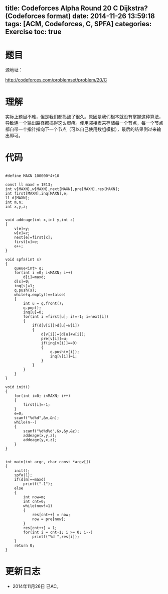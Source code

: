 title: Codeforces Alpha Round 20 C Dijkstra? (Codeforces format)
date: 2014-11-26 13:59:18
tags: [ACM, Codeforces, C, SPFA]
categories: Exercise
toc: true
---
# 题目
源地址：

http://codeforces.com/problemset/problem/20/C

# 理解
实际上题目不难，但是我们都捣鼓了很久。原因是我们根本就没有掌握这种算法，导致连一个输出路径都搞得这么蛋疼。使用邻接表来存储每一个节点，每一个节点都自带一个指针指向下一个节点（可以自己使用数组模拟），最后的结果倒过来输出即可。

<!-- more -->

# 代码

```

#define MAXN 100000*4+10

const ll maxd = 1E13;
int v[MAXN],w[MAXN],next[MAXN],pre[MAXN],res[MAXN];
int first[MAXN],inq[MAXN],e;
ll d[MAXN];
int m,n;
int x,y,z;


void addeage(int x,int y,int z)
{
    v[e]=y;
    w[e]=z;
    next[e]=first[x];
    first[x]=e;
    e++;
}

void spfa(int s)
{
    queue<int> q;
    for(int i =0; i<MAXN; i++)
        d[i]=maxd;
    d[s]=0;
    inq[s]=1;
    q.push(s);
    while(q.empty()==false)
    {
        int u = q.front();
        q.pop();
        inq[u]=0;
        for(int i =first[u]; i!=-1; i=next[i])
        {
            if(d[v[i]]>d[u]+w[i])
            {
                d[v[i]]=(d[u]+w[i]);
                pre[v[i]]=u;
                if(inq[v[i]]==0)
                {
                    q.push(v[i]);
                    inq[v[i]]=1;
                }
            }
        }
    }
}

void init()
{
    for(int i=0; i<MAXN; i++)
    {
        first[i]=-1;
    }
    e=0;
    scanf("%d%d",&m,&n);
    while(n--)
    {
        scanf("%d%d%d",&x,&y,&z);
        addeage(x,y,z);
        addeage(y,x,z);
    }
}


int main(int argc, char const *argv[])
{
    init();
    spfa(1);
    if(d[m]==maxd)
        printf("-1");
    else
    {
        int now=m;
        int cnt=0;
        while(now!=1)
        {
            res[cnt++] = now;
            now = pre[now];
        }
        res[cnt++] = 1;
        for(int i = cnt-1; i >= 0; i--)
            printf("%d ",res[i]);
    }
    return 0;
}

```

# 更新日志
- 2014年11月26日 已AC。